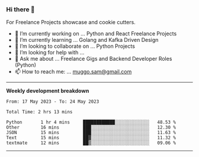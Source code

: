 ### Hi there 👋 



For Freelance Projects showcase and cookie cutters.

- 🔭 I’m currently working on ... Python and React Freelance Projects
- 🌱 I’m currently learning ... Golang and Kafka Driven Design
- 👯 I’m looking to collaborate on ... Python Projects
- 🤔 I’m looking for help with ...
- 💬 Ask me about ... Freelance Gigs and Backend Developer Roles (Python)
- 📫 How to reach me: ... muggo.sam@gmail.com
---------
**Weekly development breakdown**
<!--START_SECTION:waka-->

```text
From: 17 May 2023 - To: 24 May 2023

Total Time: 2 hrs 13 mins

Python       1 hr 4 mins     ████████████░░░░░░░░░░░░░   48.53 %
Other        16 mins         ███░░░░░░░░░░░░░░░░░░░░░░   12.30 %
JSON         15 mins         ███░░░░░░░░░░░░░░░░░░░░░░   11.63 %
Text         15 mins         ██▓░░░░░░░░░░░░░░░░░░░░░░   11.32 %
textmate     12 mins         ██▒░░░░░░░░░░░░░░░░░░░░░░   09.06 %
```

<!--END_SECTION:waka-->

----------


